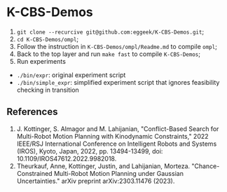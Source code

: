 # K-CBS-Demos

1. `git clone --recurcive git@github.com:eggeek/K-CBS-Demos.git`;
2. `cd K-CBS-Demos/ompl`;
3. Follow the instruction in `K-CBS-Demos/ompl/Readme.md` to compile `ompl`;
4. Back to the top layer and run `make fast` to compile `K-CBS-Demos`;
5. Run experiments
 - `./bin/expr`: original experiment script
 - `./bin/simple_expr`: simplified experiment script that ignores feasibility checking in transition


## References
1. J. Kottinger, S. Almagor and M. Lahijanian, "Conflict-Based Search for Multi-Robot Motion Planning with Kinodynamic Constraints," 2022 IEEE/RSJ International Conference on Intelligent Robots and Systems (IROS), Kyoto, Japan, 2022, pp. 13494-13499, doi: 10.1109/IROS47612.2022.9982018.
2. Theurkauf, Anne, Kottinger, Justin, and Lahijanian, Morteza. "Chance-Constrained Multi-Robot Motion Planning under Gaussian Uncertainties." arXiv preprint arXiv:2303.11476 (2023).
